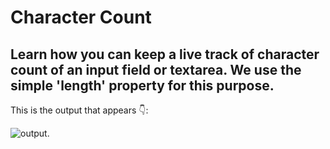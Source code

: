 # Character Count

##  Learn how you can keep a live track of character count of an input field or textarea. We use the simple 'length' property for this purpose.

This is the output that appears 👇:

![output](https://user-images.githubusercontent.com/94912743/179351552-c97bb583-86ec-4943-ab06-409f2fd2a0bc.gif).
